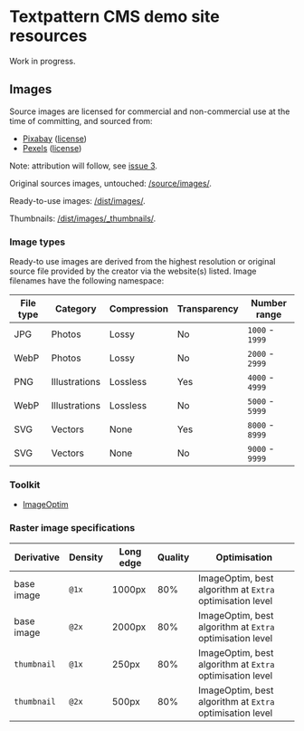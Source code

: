 # Textpattern CMS demo site resources

Work in progress.

## Images

Source images are licensed for commercial and non-commercial use at the time of committing, and sourced from:

* [Pixabay](https://pixabay.com) ([license](https://pixabay.com/service/terms/#license))
* [Pexels](https://www.pexels.com) ([license](https://www.pexels.com/photo-license/))

Note: attribution will follow, see [issue 3](https://github.com/petecooper/textpattern-demo-resources/issues/3).

Original sources images, untouched: [/source/images/](https://github.com/pragmatika/textpattern-demo-resources/tree/master/source/images).

Ready-to-use images: [/dist/images/](https://github.com/pragmatika/textpattern-demo-resources/tree/master/dist/images).

Thumbnails: [/dist/images/_thumbnails/](https://github.com/pragmatika/textpattern-demo-resources/tree/master/dist/images/_thumbnails).

### Image types

Ready-to use images are derived from the highest resolution or original source file provided by the creator via the website(s) listed. Image filenames have the following namespace:

| File type | Category | Compression | Transparency | Number range |
|---|---|---|---|---|
| JPG | Photos | Lossy | No | `1000` - `1999` |
| WebP | Photos | Lossy | No | `2000` - `2999` |
| PNG | Illustrations | Lossless | Yes | `4000` - `4999` |
| WebP | Illustrations | Lossless | No | `5000` - `5999` |
| SVG | Vectors | None | Yes | `8000` - `8999` |
| SVG | Vectors | None | No | `9000` - `9999` |

### Toolkit

* [ImageOptim](https://imageoptim.com/)

### Raster image specifications

| Derivative | Density | Long edge | Quality | Optimisation |
|---|---|---|---|---|
| base image | `@1x` | 1000px | 80% | ImageOptim, best algorithm at `Extra` optimisation level |
| base image | `@2x` | 2000px | 80% | ImageOptim, best algorithm at `Extra` optimisation level |
| `thumbnail` | `@1x` | 250px | 80% | ImageOptim, best algorithm at `Extra` optimisation level |
| `thumbnail` | `@2x` | 500px | 80% | ImageOptim, best algorithm at `Extra` optimisation level |
